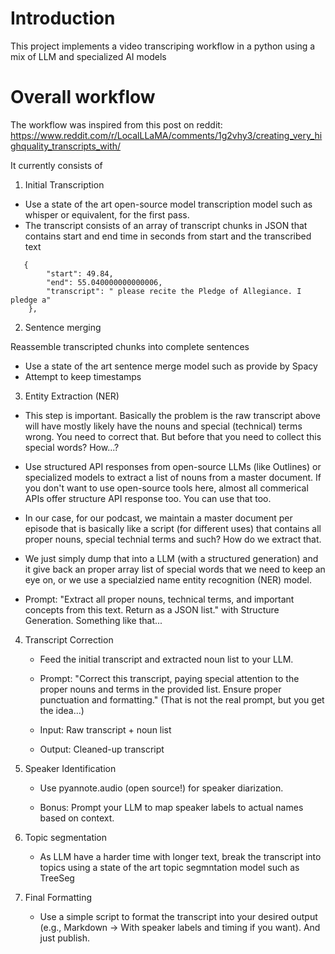 # Introduction

This project implements a video transcriping workflow in a python using a mix of LLM and specialized AI models

# Overall workflow

The workflow was inspired from this post on reddit: https://www.reddit.com/r/LocalLLaMA/comments/1g2vhy3/creating_very_highquality_transcripts_with/

It currently consists of


1. Initial Transcription

  * Use a state of the art  open-source model transcription model such as whisper or equivalent, for the first pass.
  * The transcript consists of an array of transcript chunks in JSON that contains start and end time in seconds from start and the transcribed text
  
```
   {
        "start": 49.84,
        "end": 55.040000000000006,
        "transcript": " please recite the Pledge of Allegiance. I pledge a"
    },
```

2. Sentence merging 

  Reassemble transcripted chunks into complete sentences
  
  * Use a state of the art sentence merge model such as provide by Spacy
  * Attempt to keep timestamps
  
  
3. Entity Extraction (NER)

  * This step is important. Basically the problem is the raw transcript above will have mostly likely have the nouns and special (technical) terms wrong. You need to correct that. But before that you need to collect this special words? How...?

  * Use structured API responses from open-source LLMs (like Outlines) or specialized models to extract a list of nouns from a master document. If you don't want to use open-source tools here, almost all commerical APIs offer structure API response too. You can use that too.

  * In our case, for our podcast, we maintain a master document per episode that is basically like a script (for different uses) that contains all proper nouns, special technial terms and such? How do we extract that.

  * We just simply dump that into a LLM (with a structured generation) and it give back an proper array list of special words that we need to keep an eye on, or we use a specialzied name entity recognition (NER) model.

  * Prompt: "Extract all proper nouns, technical terms, and important concepts from this text. Return as a JSON list." with Structure Generation. Something like that...

4. Transcript Correction

   * Feed the initial transcript and extracted noun list to your LLM.

   *  Prompt: "Correct this transcript, paying special attention to the proper nouns and terms in the provided list. Ensure proper punctuation and formatting." (That is not the real prompt, but you get the idea...)

   * Input: Raw transcript + noun list

   * Output: Cleaned-up transcript

5. Speaker Identification

   * Use pyannote.audio (open source!) for speaker diarization.

   * Bonus: Prompt your LLM to map speaker labels to actual names based on context.

6. Topic segmentation
 
   * As LLM have a harder time with longer text, break the transcript into topics using a state of the art topic segmntation model such as TreeSeg

7. Final Formatting

   * Use a simple script to format the transcript into your desired output (e.g., Markdown -> With speaker labels and timing if you want). And just publish.
